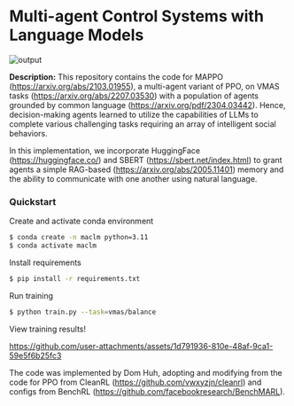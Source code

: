# Multi-agent Control Systems with Language Models
![output](https://github.com/user-attachments/assets/4af3f4c9-b3a6-48a1-b6a4-71a87867bd31#center)

**Description:** This repository contains the code for MAPPO (https://arxiv.org/abs/2103.01955), a multi-agent variant of PPO, on VMAS tasks (https://arxiv.org/abs/2207.03530) with a population of agents grounded by common language (https://arxiv.org/pdf/2304.03442). Hence, decision-making agents learned to utilize the capabilities of LLMs to complete various challenging tasks requiring an array of intelligent social behaviors.

In this implementation, we incorporate HuggingFace (https://huggingface.co/) and SBERT (https://sbert.net/index.html) to grant agents a simple RAG-based (https://arxiv.org/abs/2005.11401) memory and the ability to communicate with one another using natural language.


### Quickstart

Create and activate conda environment
```bash
$ conda create -n maclm python=3.11
$ conda activate maclm
```

Install requirements
```bash
$ pip install -r requirements.txt
```

Run training
```bash
$ python train.py --task=vmas/balance
```

View training results!

https://github.com/user-attachments/assets/1d791936-810e-48af-9ca1-59e5f6b25fc3


The code was implemented by Dom Huh, adopting and modifying from the code for PPO from CleanRL (https://github.com/vwxyzjn/cleanrl) and configs from BenchRL (https://github.com/facebookresearch/BenchMARL).
